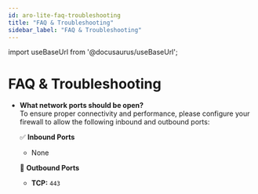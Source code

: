 ```yaml
---
id: aro-lite-faq-troubleshooting
title: "FAQ & Troubleshooting"
sidebar_label: "FAQ & Troubleshooting"
---
```

import useBaseUrl from '@docusaurus/useBaseUrl';

# FAQ & Troubleshooting
- **What network ports should be open?**  
  To ensure proper connectivity and performance, please configure your firewall to allow the following inbound and outbound ports:

  ✅ **Inbound Ports**
   - None

  🚀 **Outbound Ports**
   - **TCP:** `443`
